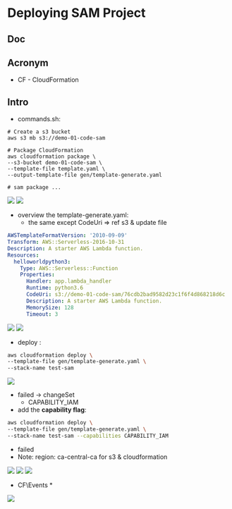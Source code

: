 # Deploying SAM Project

## Doc

## Acronym
* CF - CloudFormation

## Intro
* commands.sh:
````shell
# Create a s3 bucket
aws s3 mb s3://demo-01-code-sam

# Package CloudFormation
aws cloudformation package \
--s3-bucket demo-01-code-sam \
--template-file template.yaml \
--output-template-file gen/template-generate.yaml

# sam package ...

````
[<img src="https://i.imgur.com/St6rv29.png">](https://i.imgur.com/St6rv29.png)
[<img src="https://i.imgur.com/QOVbUHJ.png">](https://i.imgur.com/QOVbUHJ.png)

* overview the template-generate.yaml:
    * the same except CodeUri => ref s3 & update file
````yaml
AWSTemplateFormatVersion: '2010-09-09'
Transform: AWS::Serverless-2016-10-31
Description: A starter AWS Lambda function.
Resources:
  helloworldpython3:
    Type: AWS::Serverless::Function
    Properties:
      Handler: app.lambda_handler
      Runtime: python3.6
      CodeUri: s3://demo-01-code-sam/76cdb2bad9582d23c1f6f4d868218d6c
      Description: A starter AWS Lambda function.
      MemorySize: 128
      Timeout: 3
````
[<img src="https://i.imgur.com/zUajuEg.png">](https://i.imgur.com/zUajuEg.png)
[<img src="https://i.imgur.com/BXRQYZE.png">](https://i.imgur.com/BXRQYZE.png)

* deploy :
````bash
aws cloudformation deploy \
--template-file gen/template-generate.yaml \
--stack-name test-sam
````
[<img src="https://i.imgur.com/IWND6mu.png">](https://i.imgur.com/IWND6mu.png)

* failed -> changeSet
    * CAPABILITY_IAM
* add the **capability flag**:
````bash
aws cloudformation deploy \
--template-file gen/template-generate.yaml \
--stack-name test-sam --capabilities CAPABILITY_IAM
````

* failed
* Note: region: ca-central-ca for s3 & cloudformation

[<img src="https://i.imgur.com/JKjE8qg.png">](https://i.imgur.com/JKjE8qg.png)
[<img src="https://i.imgur.com/BfCAYAi.png">](https://i.imgur.com/BfCAYAi.png)
[<img src="https://i.imgur.com/ZZiY0zJ.png">](https://i.imgur.com/ZZiY0zJ.png)

* CF\Events
    * 

[<img src="https://i.imgur.com/aoL7lmR.png">](https://i.imgur.com/aoL7lmR.png)

